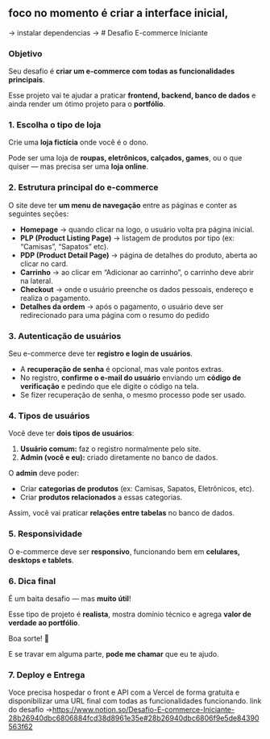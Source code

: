 ## foco no momento é criar a interface inicial, 
-> instalar dependencias 
-> # Desafio E-commerce Iniciante

### **Objetivo**

Seu desafio é **criar um e-commerce com todas as funcionalidades principais**.

Esse projeto vai te ajudar a praticar **frontend, backend, banco de dados** e ainda render um ótimo projeto para o **portfólio**.

### **1. Escolha o tipo de loja**

Crie uma **loja fictícia** onde você é o dono.

Pode ser uma loja de **roupas, eletrônicos, calçados, games**, ou o que quiser — mas precisa ser uma **loja online**.

### **2. Estrutura principal do e-commerce**

O site deve ter **um menu de navegação** entre as páginas e conter as seguintes seções:

- **Homepage** → quando clicar na logo, o usuário volta pra página inicial.
- **PLP (Product Listing Page)** → listagem de produtos por tipo (ex: “Camisas”, “Sapatos” etc).
- **PDP (Product Detail Page)** → página de detalhes do produto, aberta ao clicar no card.
- **Carrinho** → ao clicar em “Adicionar ao carrinho”, o carrinho deve abrir na lateral.
- **Checkout** → onde o usuário preenche os dados pessoais, endereço e realiza o pagamento.
- **Detalhes da ordem** → após o pagamento, o usuário deve ser redirecionado para uma página com o resumo do pedido

### **3. Autenticação de usuários**

Seu e-commerce deve ter **registro e login de usuários**.

- A **recuperação de senha** é opcional, mas vale pontos extras.
- No registro, **confirme o e-mail do usuário** enviando um **código de verificação** e pedindo que ele digite o código na tela.
- Se fizer recuperação de senha, o mesmo processo pode ser usado.

### **4. Tipos de usuários**

Você deve ter **dois tipos de usuários**:

1. **Usuário comum:** faz o registro normalmente pelo site.
2. **Admin (você e eu):** criado diretamente no banco de dados.

O **admin** deve poder:

- Criar **categorias de produtos** (ex: Camisas, Sapatos, Eletrônicos, etc).
- Criar **produtos relacionados** a essas categorias.

Assim, você vai praticar **relações entre tabelas** no banco de dados.

### **5. Responsividade**

O e-commerce deve ser **responsivo**, funcionando bem em **celulares, desktops e tablets**.

### **6. Dica final**

É um baita desafio — mas **muito útil**!

Esse tipo de projeto é **realista**, mostra domínio técnico e agrega **valor de verdade ao portfólio**.

Boa sorte! 🚀

E se travar em alguma parte, **pode me chamar** que eu te ajudo.

### 7. Deploy e Entrega

Voce precisa hospedar o front e API com a Vercel de forma gratuita e disponibilizar uma URL final com todas as funcionalidades funcionando.
link do desafio ->https://www.notion.so/Desafio-E-commerce-Iniciante-28b26940dbc6806884fcd38d8961e35e#28b26940dbc6806f9e5de84390563f62